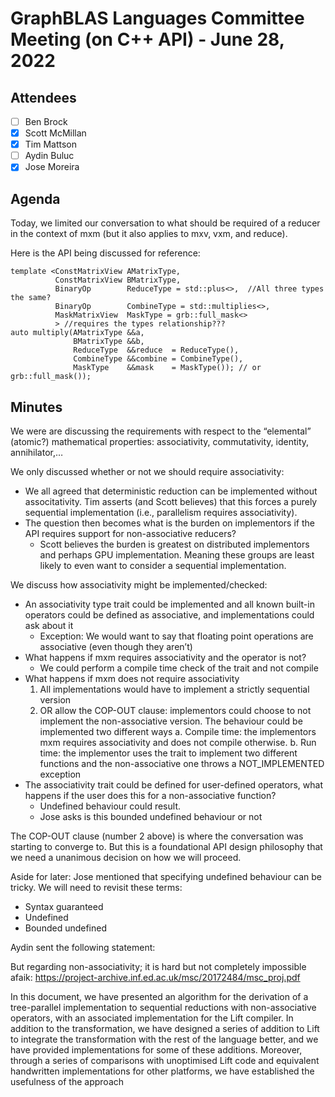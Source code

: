 # GraphBLAS Languages Committee Meeting (on C++ API) - June 28, 2022

## Attendees
- [ ] Ben Brock
- [X] Scott McMillan
- [X] Tim Mattson
- [ ] Aydin Buluc
- [X] Jose Moreira

## Agenda

Today, we limited our conversation to what should be required of a reducer in the context of mxm (but it also applies to mxv, vxm, and reduce).  

Here is the API being discussed for reference:

```
template <ConstMatrixView AMatrixType,
          ConstMatrixView BMatrixType,
          BinaryOp        ReduceType = std::plus<>,  //All three types the same?
          BinaryOp        CombineType = std::multiplies<>,
          MaskMatrixView  MaskType = grb::full_mask<>
          > //requires the types relationship???
auto multiply(AMatrixType &&a,
              BMatrixType &&b,
              ReduceType  &&reduce  = ReduceType(),
              CombineType &&combine = CombineType(),
              MaskType    &&mask    = MaskType()); // or grb::full_mask());
```

## Minutes

We were are discussing the requirements with respect to the “elemental” (atomic?) mathematical properties: associativity, commutativity, identity, annihilator,…

We only discussed whether or not we should require associativity:
-	We all agreed that deterministic reduction can be implemented without associtativity.  Tim asserts (and Scott believes) that this forces a purely sequential implementation (i.e., parallelism requires associativity).
-	The question then becomes what is the burden on implementors if the API requires support for non-associative reducers?
    - Scott believes the burden is greatest on distributed implementors and perhaps GPU implementation.  Meaning these groups are least likely to even want to consider a sequential implementation.

We discuss how associativity might be implemented/checked:
-	An associativity type trait could be implemented and all known built-in operators could be defined as associative, and implementations could ask about it
    - Exception: We would want to say that floating point operations are associative (even though they aren’t)
-	What happens if mxm requires associativity and the operator is not?
    - We could perform a compile time check of the trait and not compile
-	What happens if mxm does not require associativity
    1.	All implementations would have to implement a strictly sequential version
    2.	OR allow the COP-OUT clause:  implementors could choose to not implement the non-associative version.  The behaviour could be implemented two different ways
        a.	Compile time: the implementors mxm requires associativity and does not compile otherwise.
        b.	Run time: the implementor uses the trait to implement two different functions and the non-associative one throws a NOT_IMPLEMENTED exception
-	The associativity trait could be defined for user-defined operators, what happens if the user does this for a non-associative function?
    - Undefined behaviour could result.
    - Jose asks is this bounded undefined behaviour or not


The COP-OUT clause (number 2 above) is where the conversation was starting to converge to.  But this is a foundational API design philosophy that we need a unanimous decision on how we will proceed. 


Aside for later: Jose mentioned that specifying undefined behaviour can be tricky.  We will need to revisit these terms:
-	Syntax guaranteed
-	Undefined
-	Bounded undefined 

Aydin sent the following statement:

But regarding non-associativity; it is hard but not completely impossible afaik: https://project-archive.inf.ed.ac.uk/msc/20172484/msc_proj.pdf

In this document, we have presented an algorithm for the derivation of a tree-parallel implementation to sequential reductions with non-associative operators, with an associated implementation for the Lift compiler. In addition to the transformation, we have designed a series of addition to Lift to integrate the transformation with the rest of the language better, and we have provided implementations for some of these additions. Moreover, through a series of comparisons with unoptimised Lift code and equivalent handwritten implementations for other platforms, we have established the usefulness of the approach

